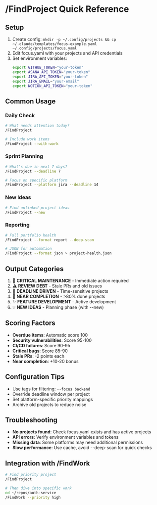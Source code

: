# /FindProject Quick Reference

## Setup
1. Create config: `mkdir -p ~/.config/projects && cp ~/.claude/templates/focus-example.yaml ~/.config/projects/focus.yaml`
2. Edit focus.yaml with your projects and API credentials
3. Set environment variables:
   ```bash
   export GITHUB_TOKEN="your-token"
   export ASANA_API_TOKEN="your-token"
   export JIRA_API_TOKEN="your-token"
   export JIRA_EMAIL="your-email"
   export NOTION_API_TOKEN="your-token"
   ```

## Common Usage

### Daily Check
```bash
# What needs attention today?
/FindProject

# Include work items
/FindProject --with-work
```

### Sprint Planning
```bash
# What's due in next 7 days?
/FindProject --deadline 7

# Focus on specific platform
/FindProject --platform jira --deadline 14
```

### New Ideas
```bash
# Find unlinked project ideas
/FindProject --new
```

### Reporting
```bash
# Full portfolio health
/FindProject --format report --deep-scan

# JSON for automation
/FindProject --format json > project-health.json
```

## Output Categories
1. 🚨 **CRITICAL MAINTENANCE** - Immediate action required
2. ⚠️  **REVIEW DEBT** - Stale PRs and old issues
3. 📅 **DEADLINE DRIVEN** - Time-sensitive projects
4. 🎯 **NEAR COMPLETION** - >80% done projects
5. ✨ **FEATURE DEVELOPMENT** - Active development
6. 💡 **NEW IDEAS** - Planning phase (with --new)

## Scoring Factors
- **Overdue items**: Automatic score 100
- **Security vulnerabilities**: Score 95-100
- **CI/CD failures**: Score 90-95
- **Critical bugs**: Score 85-90
- **Stale PRs**: -2 points each
- **Near completion**: +10-20 bonus

## Configuration Tips
- Use tags for filtering: `--focus backend`
- Override deadline window per project
- Set platform-specific priority mappings
- Archive old projects to reduce noise

## Troubleshooting
- **No projects found**: Check focus.yaml exists and has active projects
- **API errors**: Verify environment variables and tokens
- **Missing data**: Some platforms may need additional permissions
- **Slow performance**: Use cache, avoid --deep-scan for quick checks

## Integration with /FindWork
```bash
# Find priority project
/FindProject

# Then dive into specific work
cd ~/repos/auth-service
/FindWork --priority high
```
